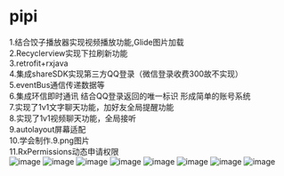 # pipi
  1.结合饺子播放器实现视频播放功能,Glide图片加载  
  2.Recyclerview实现下拉刷新功能  
  3.retrofit+rxjava  
  4.集成shareSDK实现第三方QQ登录（微信登录收费300故不实现）  
  5.eventBus通信传递数据等  
  6.集成环信即时通讯 结合QQ登录返回的唯一标识 形成简单的账号系统  
  7.实现了1v1文字聊天功能，加好友全局提醒功能  
  8.实现了1v1视频聊天功能，全局接听  
  9.autolayout屏幕适配  
  10.学会制作.9.png图片  
  11.RxPermissions动态申请权限  
 ![image](https://github.com/hao896259037/pipi/blob/master/app/src/main/res/show/1.jpg)
 ![image](https://github.com/hao896259037/pipi/blob/master/app/src/main/res/show/2.jpg)
 ![image](https://github.com/hao896259037/pipi/blob/master/app/src/main/res/show/3.jpg)
 ![image](https://github.com/hao896259037/pipi/blob/master/app/src/main/res/show/4.jpg)
 ![image](https://github.com/hao896259037/pipi/blob/master/app/src/main/res/show/5.jpg)
 ![image](https://github.com/hao896259037/pipi/blob/master/app/src/main/res/show/6.jpg)
 ![image](https://github.com/hao896259037/pipi/blob/master/app/src/main/res/show/7.jpg)
 ![image](https://github.com/hao896259037/pipi/blob/master/app/src/main/res/show/8.jpg)
